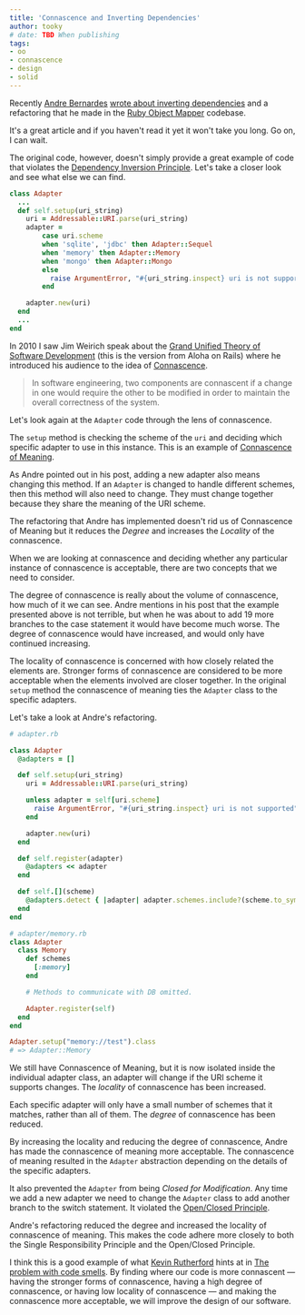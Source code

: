 ```yaml
---
title: 'Connascence and Inverting Dependencies'
author: tooky
# date: TBD When publishing
tags:
- oo
- connascence
- design
- solid
---
```


Recently [Andre Bernardes][andre] [wrote about inverting
dependencies][inverting] and a refactoring that he made in the [Ruby Object
Mapper][rom] codebase.

It's a great article and if you haven't read it yet it won't take you long.
Go on, I can wait.

The original code, however, doesn't simply provide a great example of code that
violates the [Dependency Inversion Principle][DIP]. Let's take a closer look and
see what else we can find.

```ruby
class Adapter
  ...
  def self.setup(uri_string)
    uri = Addressable::URI.parse(uri_string)
    adapter =
        case uri.scheme
        when 'sqlite', 'jdbc' then Adapter::Sequel
        when 'memory' then Adapter::Memory
        when 'mongo' then Adapter::Mongo
        else
          raise ArgumentError, "#{uri_string.inspect} uri is not supported"
        end

    adapter.new(uri)
  end
  ...
end
```

In 2010 I saw Jim Weirich speak about the [Grand Unified Theory of Software
Development][GUT] (this is the version from Aloha on Rails) where he introduced
his audience to the idea of [Connascence][connascence].

  > In software engineering, two components are connascent if a change in one
  > would require the other to be modified in order to maintain the overall
  > correctness of the system.

Let's look again at the `Adapter` code through the lens of connascence.

The `setup` method is checking the scheme of the `uri` and deciding which
specific adapter to use in this instance. This is an example of [Connascence of
Meaning][CoM].

As Andre pointed out in his post, adding a new adapter also means changing this
method. If an `Adapter` is changed to handle different schemes, then this method
will also need to change. They must change together because they share the
meaning of the URI scheme.

The refactoring that Andre has implemented doesn't rid us of Connascence of
Meaning but it reduces the *Degree* and increases the *Locality* of the
connascence.

When we are looking at connascence and deciding whether any particular instance
of connascence is acceptable, there are two concepts that we need to consider.

The degree of connascence is really about the volume of connascence, how much of
it we can see. Andre mentions in his post that the example presented above is
not terrible, but when he was about to add 19 more branches to the case
statement it would have become much worse. The degree of connascence would have
increased, and would only have continued increasing.

The locality of connascence is concerned with how closely related the elements
are. Stronger forms of connascence are considered to be more acceptable when the
elements involved are closer together. In the original `setup` method the
connascence of meaning ties the `Adapter` class to the specific adapters.

Let's take a look at Andre's refactoring.

```ruby
# adapter.rb

class Adapter
  @adapters = []

  def self.setup(uri_string)
    uri = Addressable::URI.parse(uri_string)

    unless adapter = self[uri.scheme]
      raise ArgumentError, "#{uri_string.inspect} uri is not supported"
    end

    adapter.new(uri)
  end

  def self.register(adapter)
    @adapters << adapter
  end

  def self.[](scheme)
    @adapters.detect { |adapter| adapter.schemes.include?(scheme.to_sym) }
  end
end

# adapter/memory.rb
class Adapter
  class Memory
    def schemes
      [:memory]
    end

    # Methods to communicate with DB omitted.

    Adapter.register(self)
  end
end

Adapter.setup("memory://test").class
# => Adapter::Memory
```

We still have Connascence of Meaning, but it is now isolated inside the
individual adapter class, an adapter will change if the URI scheme it supports
changes. The *locality* of connascence has been increased.

Each specific adapter will only have a small number of schemes that it matches,
rather than all of them. The *degree* of connascence has been reduced.

By increasing the locality and reducing the degree of connascence, Andre has
made the connascence of meaning more acceptable. The connascence of meaning
resulted in the `Adapter` abstraction depending on the details of the specific
adapters.

It also prevented the `Adapter` from being *Closed for Modification*. Any time
we add a new adapter we need to change the `Adapter` class to add another
branch to the switch statement. It violated the [Open/Closed Principle][ocp].

Andre's refactoring reduced the degree and increased the locality of connascence
of meaning. This makes the code adhere more closely to both the Single
Responsibility Principle and the Open/Closed Principle.

I think this is a good example of what [Kevin Rutherford][kevin] hints at in
[The problem with code smells][smells]. By finding where our code is
more connascent &mdash; having the stronger forms of connascence, having a high
degree of connascence, or having low locality of connascence &mdash; and making
the connascence more acceptable, we will improve the design of our software.

[andre]: http://twitter.com/abernardes
[inverting]: http://abernardes.github.io/2014/11/04/inverting-dependencies.html
[rom]: http://rom-rb.org
[DIP]: http://en.wikipedia.org/wiki/Dependency_inversion_principle
[GUT]: http://vimeo.com/10837903
[connascence]: http://en.wikipedia.org/wiki/Connascence_(computer_programming)
[CoM]: http://en.wikipedia.org/wiki/Connascence_(computer_programming)#Connascence_of_Meaning_.28CoM.29
[ocp]: http://en.wikipedia.org/wiki/Open/closed_principle
[kevin]: http://twitter.com/kevinrutherford
[smells]: http://silkandspinach.net/2012/09/03/the-problem-with-code-smells/
